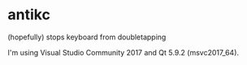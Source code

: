 # antikc
(hopefully) stops keyboard from doubletapping

I'm using Visual Studio Community 2017 and Qt 5.9.2 (msvc2017_64).